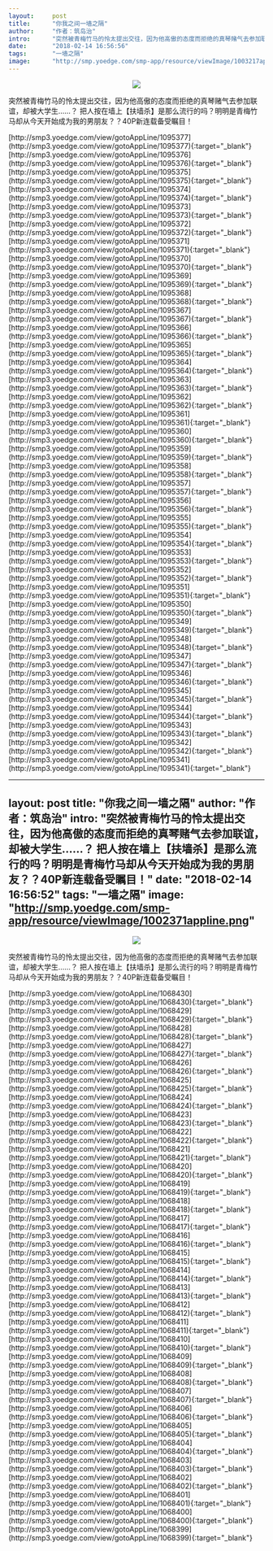 ```yaml
---
layout:     post
title:      "你我之间一墙之隔"
author:     "作者：筑岛治"
intro:      "突然被青梅竹马的怜太提出交往，因为他高傲的态度而拒绝的真琴赌气去参加联谊，却被大学生……？ 把人按在墙上【扶墙杀】是那么流行的吗？明明是青梅竹马却从今天开始成为我的男朋友？？40P新连载备受瞩目！"
date:       "2018-02-14 16:56:56"
tags:       "一墙之隔"
image:      "http://smp.yoedge.com/smp-app/resource/viewImage/1003217appline.png"
---
```

<div style="text-align: center">
<p><img src="http://smp.yoedge.com/smp-app/resource/viewImage/1003217appline.png"/></p>
</div>
<p class="post-meta">
<span>突然被青梅竹马的怜太提出交往，因为他高傲的态度而拒绝的真琴赌气去参加联谊，却被大学生……？ 把人按在墙上【扶墙杀】是那么流行的吗？明明是青梅竹马却从今天开始成为我的男朋友？？40P新连载备受瞩目！</span>
</p>
[http://smp3.yoedge.com/view/gotoAppLine/1095377](http://smp3.yoedge.com/view/gotoAppLine/1095377){:target="_blank"}
[http://smp3.yoedge.com/view/gotoAppLine/1095376](http://smp3.yoedge.com/view/gotoAppLine/1095376){:target="_blank"}
[http://smp3.yoedge.com/view/gotoAppLine/1095375](http://smp3.yoedge.com/view/gotoAppLine/1095375){:target="_blank"}
[http://smp3.yoedge.com/view/gotoAppLine/1095374](http://smp3.yoedge.com/view/gotoAppLine/1095374){:target="_blank"}
[http://smp3.yoedge.com/view/gotoAppLine/1095373](http://smp3.yoedge.com/view/gotoAppLine/1095373){:target="_blank"}
[http://smp3.yoedge.com/view/gotoAppLine/1095372](http://smp3.yoedge.com/view/gotoAppLine/1095372){:target="_blank"}
[http://smp3.yoedge.com/view/gotoAppLine/1095371](http://smp3.yoedge.com/view/gotoAppLine/1095371){:target="_blank"}
[http://smp3.yoedge.com/view/gotoAppLine/1095370](http://smp3.yoedge.com/view/gotoAppLine/1095370){:target="_blank"}
[http://smp3.yoedge.com/view/gotoAppLine/1095369](http://smp3.yoedge.com/view/gotoAppLine/1095369){:target="_blank"}
[http://smp3.yoedge.com/view/gotoAppLine/1095368](http://smp3.yoedge.com/view/gotoAppLine/1095368){:target="_blank"}
[http://smp3.yoedge.com/view/gotoAppLine/1095367](http://smp3.yoedge.com/view/gotoAppLine/1095367){:target="_blank"}
[http://smp3.yoedge.com/view/gotoAppLine/1095366](http://smp3.yoedge.com/view/gotoAppLine/1095366){:target="_blank"}
[http://smp3.yoedge.com/view/gotoAppLine/1095365](http://smp3.yoedge.com/view/gotoAppLine/1095365){:target="_blank"}
[http://smp3.yoedge.com/view/gotoAppLine/1095364](http://smp3.yoedge.com/view/gotoAppLine/1095364){:target="_blank"}
[http://smp3.yoedge.com/view/gotoAppLine/1095363](http://smp3.yoedge.com/view/gotoAppLine/1095363){:target="_blank"}
[http://smp3.yoedge.com/view/gotoAppLine/1095362](http://smp3.yoedge.com/view/gotoAppLine/1095362){:target="_blank"}
[http://smp3.yoedge.com/view/gotoAppLine/1095361](http://smp3.yoedge.com/view/gotoAppLine/1095361){:target="_blank"}
[http://smp3.yoedge.com/view/gotoAppLine/1095360](http://smp3.yoedge.com/view/gotoAppLine/1095360){:target="_blank"}
[http://smp3.yoedge.com/view/gotoAppLine/1095359](http://smp3.yoedge.com/view/gotoAppLine/1095359){:target="_blank"}
[http://smp3.yoedge.com/view/gotoAppLine/1095358](http://smp3.yoedge.com/view/gotoAppLine/1095358){:target="_blank"}
[http://smp3.yoedge.com/view/gotoAppLine/1095357](http://smp3.yoedge.com/view/gotoAppLine/1095357){:target="_blank"}
[http://smp3.yoedge.com/view/gotoAppLine/1095356](http://smp3.yoedge.com/view/gotoAppLine/1095356){:target="_blank"}
[http://smp3.yoedge.com/view/gotoAppLine/1095355](http://smp3.yoedge.com/view/gotoAppLine/1095355){:target="_blank"}
[http://smp3.yoedge.com/view/gotoAppLine/1095354](http://smp3.yoedge.com/view/gotoAppLine/1095354){:target="_blank"}
[http://smp3.yoedge.com/view/gotoAppLine/1095353](http://smp3.yoedge.com/view/gotoAppLine/1095353){:target="_blank"}
[http://smp3.yoedge.com/view/gotoAppLine/1095352](http://smp3.yoedge.com/view/gotoAppLine/1095352){:target="_blank"}
[http://smp3.yoedge.com/view/gotoAppLine/1095351](http://smp3.yoedge.com/view/gotoAppLine/1095351){:target="_blank"}
[http://smp3.yoedge.com/view/gotoAppLine/1095350](http://smp3.yoedge.com/view/gotoAppLine/1095350){:target="_blank"}
[http://smp3.yoedge.com/view/gotoAppLine/1095349](http://smp3.yoedge.com/view/gotoAppLine/1095349){:target="_blank"}
[http://smp3.yoedge.com/view/gotoAppLine/1095348](http://smp3.yoedge.com/view/gotoAppLine/1095348){:target="_blank"}
[http://smp3.yoedge.com/view/gotoAppLine/1095347](http://smp3.yoedge.com/view/gotoAppLine/1095347){:target="_blank"}
[http://smp3.yoedge.com/view/gotoAppLine/1095346](http://smp3.yoedge.com/view/gotoAppLine/1095346){:target="_blank"}
[http://smp3.yoedge.com/view/gotoAppLine/1095345](http://smp3.yoedge.com/view/gotoAppLine/1095345){:target="_blank"}
[http://smp3.yoedge.com/view/gotoAppLine/1095344](http://smp3.yoedge.com/view/gotoAppLine/1095344){:target="_blank"}
[http://smp3.yoedge.com/view/gotoAppLine/1095343](http://smp3.yoedge.com/view/gotoAppLine/1095343){:target="_blank"}
[http://smp3.yoedge.com/view/gotoAppLine/1095342](http://smp3.yoedge.com/view/gotoAppLine/1095342){:target="_blank"}
[http://smp3.yoedge.com/view/gotoAppLine/1095341](http://smp3.yoedge.com/view/gotoAppLine/1095341){:target="_blank"}


---
layout:     post
title:      "你我之间一墙之隔"
author:     "作者：筑岛治"
intro:      "突然被青梅竹马的怜太提出交往，因为他高傲的态度而拒绝的真琴赌气去参加联谊，却被大学生……？ 把人按在墙上【扶墙杀】是那么流行的吗？明明是青梅竹马却从今天开始成为我的男朋友？？40P新连载备受瞩目！"
date:       "2018-02-14 16:56:52"
tags:       "一墙之隔"
image:      "http://smp.yoedge.com/smp-app/resource/viewImage/1002371appline.png"
---
<div style="text-align: center">
<p><img src="http://smp.yoedge.com/smp-app/resource/viewImage/1002371appline.png"/></p>
</div>
<p class="post-meta">
<span>突然被青梅竹马的怜太提出交往，因为他高傲的态度而拒绝的真琴赌气去参加联谊，却被大学生……？ 把人按在墙上【扶墙杀】是那么流行的吗？明明是青梅竹马却从今天开始成为我的男朋友？？40P新连载备受瞩目！</span>
</p>
[http://smp3.yoedge.com/view/gotoAppLine/1068430](http://smp3.yoedge.com/view/gotoAppLine/1068430){:target="_blank"}
[http://smp3.yoedge.com/view/gotoAppLine/1068429](http://smp3.yoedge.com/view/gotoAppLine/1068429){:target="_blank"}
[http://smp3.yoedge.com/view/gotoAppLine/1068428](http://smp3.yoedge.com/view/gotoAppLine/1068428){:target="_blank"}
[http://smp3.yoedge.com/view/gotoAppLine/1068427](http://smp3.yoedge.com/view/gotoAppLine/1068427){:target="_blank"}
[http://smp3.yoedge.com/view/gotoAppLine/1068426](http://smp3.yoedge.com/view/gotoAppLine/1068426){:target="_blank"}
[http://smp3.yoedge.com/view/gotoAppLine/1068425](http://smp3.yoedge.com/view/gotoAppLine/1068425){:target="_blank"}
[http://smp3.yoedge.com/view/gotoAppLine/1068424](http://smp3.yoedge.com/view/gotoAppLine/1068424){:target="_blank"}
[http://smp3.yoedge.com/view/gotoAppLine/1068423](http://smp3.yoedge.com/view/gotoAppLine/1068423){:target="_blank"}
[http://smp3.yoedge.com/view/gotoAppLine/1068422](http://smp3.yoedge.com/view/gotoAppLine/1068422){:target="_blank"}
[http://smp3.yoedge.com/view/gotoAppLine/1068421](http://smp3.yoedge.com/view/gotoAppLine/1068421){:target="_blank"}
[http://smp3.yoedge.com/view/gotoAppLine/1068420](http://smp3.yoedge.com/view/gotoAppLine/1068420){:target="_blank"}
[http://smp3.yoedge.com/view/gotoAppLine/1068419](http://smp3.yoedge.com/view/gotoAppLine/1068419){:target="_blank"}
[http://smp3.yoedge.com/view/gotoAppLine/1068418](http://smp3.yoedge.com/view/gotoAppLine/1068418){:target="_blank"}
[http://smp3.yoedge.com/view/gotoAppLine/1068417](http://smp3.yoedge.com/view/gotoAppLine/1068417){:target="_blank"}
[http://smp3.yoedge.com/view/gotoAppLine/1068416](http://smp3.yoedge.com/view/gotoAppLine/1068416){:target="_blank"}
[http://smp3.yoedge.com/view/gotoAppLine/1068415](http://smp3.yoedge.com/view/gotoAppLine/1068415){:target="_blank"}
[http://smp3.yoedge.com/view/gotoAppLine/1068414](http://smp3.yoedge.com/view/gotoAppLine/1068414){:target="_blank"}
[http://smp3.yoedge.com/view/gotoAppLine/1068413](http://smp3.yoedge.com/view/gotoAppLine/1068413){:target="_blank"}
[http://smp3.yoedge.com/view/gotoAppLine/1068412](http://smp3.yoedge.com/view/gotoAppLine/1068412){:target="_blank"}
[http://smp3.yoedge.com/view/gotoAppLine/1068411](http://smp3.yoedge.com/view/gotoAppLine/1068411){:target="_blank"}
[http://smp3.yoedge.com/view/gotoAppLine/1068410](http://smp3.yoedge.com/view/gotoAppLine/1068410){:target="_blank"}
[http://smp3.yoedge.com/view/gotoAppLine/1068409](http://smp3.yoedge.com/view/gotoAppLine/1068409){:target="_blank"}
[http://smp3.yoedge.com/view/gotoAppLine/1068408](http://smp3.yoedge.com/view/gotoAppLine/1068408){:target="_blank"}
[http://smp3.yoedge.com/view/gotoAppLine/1068407](http://smp3.yoedge.com/view/gotoAppLine/1068407){:target="_blank"}
[http://smp3.yoedge.com/view/gotoAppLine/1068406](http://smp3.yoedge.com/view/gotoAppLine/1068406){:target="_blank"}
[http://smp3.yoedge.com/view/gotoAppLine/1068405](http://smp3.yoedge.com/view/gotoAppLine/1068405){:target="_blank"}
[http://smp3.yoedge.com/view/gotoAppLine/1068404](http://smp3.yoedge.com/view/gotoAppLine/1068404){:target="_blank"}
[http://smp3.yoedge.com/view/gotoAppLine/1068403](http://smp3.yoedge.com/view/gotoAppLine/1068403){:target="_blank"}
[http://smp3.yoedge.com/view/gotoAppLine/1068402](http://smp3.yoedge.com/view/gotoAppLine/1068402){:target="_blank"}
[http://smp3.yoedge.com/view/gotoAppLine/1068401](http://smp3.yoedge.com/view/gotoAppLine/1068401){:target="_blank"}
[http://smp3.yoedge.com/view/gotoAppLine/1068400](http://smp3.yoedge.com/view/gotoAppLine/1068400){:target="_blank"}
[http://smp3.yoedge.com/view/gotoAppLine/1068399](http://smp3.yoedge.com/view/gotoAppLine/1068399){:target="_blank"}


